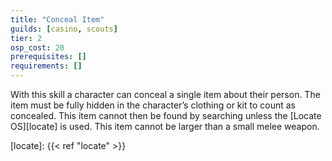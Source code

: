 ```yaml
---
title: "Conceal Item"
guilds: [casino, scouts]
tier: 2
osp_cost: 20
prerequisites: []
requirements: []
---
```

With this skill a character can conceal a single item about their person. The item must be fully hidden in the character’s clothing or kit to count as concealed. This item cannot then be found by searching unless the [Locate OS][locate] is used. This item cannot be larger than a small melee weapon.

[locate]: {{< ref "locate" >}}